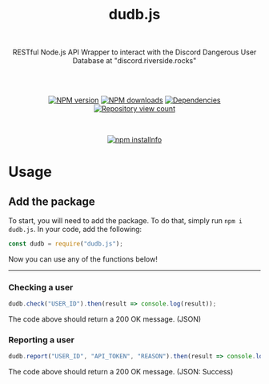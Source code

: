 <div align="center">
  <br>

# dudb.js
<br>
<p>
RESTful Node.js API Wrapper to interact with the Discord Dangerous User Database at "discord.riverside.rocks"
</p>
<br>
<p>
<br>
<a href="https://www.npmjs.com/package/dudb.js"><img src="https://img.shields.io/npm/v/dudb.js.svg?maxAge=3600" alt="NPM version" /></a>
<a href="https://www.npmjs.com/package/dudb.js"><img src="https://img.shields.io/npm/dt/dudb.js.svg?maxAge=3600" alt="NPM downloads" /></a>
<a href="https://david-dm.org/milanmdev/dudb.js"><img src="https://img.shields.io/david/milanmdev/dudb.js.svg?maxAge=3600" alt="Dependencies" /></a>
<a href="https://www.npmjs.com/package/dudb.js"><img src="https://api.ghprofile.me/view?username=milanmdev-dudb.js&label=repository%20view%20count&style=flat" alt="Repository view count" /></a>
</p>

<br>

<p>
<a href="https://nodei.co/npm/dudb.js/"><img src="https://nodei.co/npm/dudb.js.png?downloads=true&stars=true" alt="npm installnfo" /></a>
</p>

</div>

# Usage

## Add the package
To start, you will need to add the package. To do that, simply run `npm i dudb.js`. In your code, add the following:
```js
const dudb = require("dudb.js");
```
Now you can use any of the functions below!

---

### Checking a user
```js
dudb.check("USER_ID").then(result => console.log(result));
```
The code above should return a 200 OK message. (JSON)

### Reporting a user
```js
dudb.report("USER_ID", "API_TOKEN", "REASON").then(result => console.log(result));
```
The code above should return a 200 OK message. (JSON: Success)

